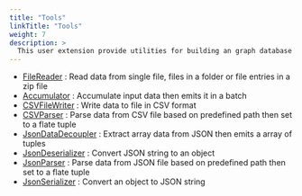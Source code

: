 ```yaml
---
title: "Tools"
linkTitle: "Tools"
weight: 7
description: >
  This user extension provide utilities for building an graph database related flogo application
---
```


* [FileReader](https://github.com/TIBCOSoftware/labs-graphbuilder-contrib/blob/master/tools/trigger/filereader/)
	: Read data from single file, files in a folder or file entries in a zip file
* [Accumulator](https://github.com/TIBCOSoftware/labs-graphbuilder-contrib/blob/master/tools/activity/accumulator/)
	: Accumulate input data then emits it in a batch
* [CSVFileWriter](https://github.com/TIBCOSoftware/labs-graphbuilder-contrib/blob/master/tools/activity/csvfilewriter/)
	: Write data to file in CSV format
* [CSVParser](https://github.com/TIBCOSoftware/labs-graphbuilder-contrib/blob/master/tools/activity/csvparser/)
	: Parse data from CSV file based on predefined path then set to a flate tuple
* [JsonDataDecoupler](https://github.com/TIBCOSoftware/labs-graphbuilder-contrib/blob/master/tools/activity/jsondatadecoupler/)
	: Extract array data from JSON then emits a array of tuples
* [JsonDeserializer](https://github.com/TIBCOSoftware/labs-graphbuilder-contrib/blob/master/tools/activity/jsondeserializer/)
	: Convert JSON string to an object
* [JsonParser](https://github.com/TIBCOSoftware/labs-graphbuilder-contrib/blob/master/tools/activity/jsonparser/)
	: Parse data from JSON file based on predefined path then set to a flate tuple
* [JsonSerializer](https://github.com/TIBCOSoftware/labs-graphbuilder-contrib/blob/master/tools/activity/jsonserializer/)
	: Convert an object to JSON string
